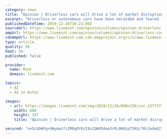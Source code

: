 ```yaml
---
category: news
title: "Opinion | Driverless cars will drive a lot of market disruption in the 2020s"
excerpt: "Driverless or autonomous cars have been heralded and feared for many years now. They perhaps represent the convergence of every technology that we know today. They run on artificial intelligence, and machine-learning algorithms power its autonomy."
publishedDateTime: 2019-12-26T16:21:00Z
sourceUrl: https://www.livemint.com/opinion/columns/opinion-driverless-cars-will-drive-a-lot-of-market-disruption-in-the-2020s-11577375858037.html
ampUrl: https://www.livemint.com/opinion/columns/opinion-driverless-cars-will-drive-a-lot-of-market-disruption-in-the-2020s/amp-11577375858037.html
cdnAmpUrl: https://www-livemint-com.cdn.ampproject.org/c/s/www.livemint.com/opinion/columns/opinion-driverless-cars-will-drive-a-lot-of-market-disruption-in-the-2020s/amp-11577375858037.html
type: article
quality: 56
heat: 56
published: false

provider:
  name: Mint
  domain: livemint.com

topics:
  - AI
  - AI in Autos

images:
  - url: https://images.livemint.com/img/2019/12/26/600x338/car_1577377218027.jpg
    width: 600
    height: 337
    title: "Opinion | Driverless cars will drive a lot of market disruption in the 2020s"

secured: "nn5LUbWFq+UWymwzfiZM0g0YKzI9iCQWVD4em3rRL0H0zpT3KG/7Ri3odwU2TcfWfLPCpJxfR5WqFythQDk21B7jMgzgN6g03MErsypYTJuXlDQP4x8F1NmMmymko96EjQxdUlJPGgybXT+sMgxJEqznWmCglHkE9MDeZ2tHSJ9WureA5t+J0Wu+zdF1Ay0TT2myHRY/ZvMpEI+oUJ41gFIUwilp5RTCCVFCsE8uDjPmmr4mOi+07ulLYOZ2EriRZyMNvydG/XTNTj6ZEIRcLF72ZQWt3hmkk1A2RPGWyTc=;B+W17xLWCAA59/2ChoKsJw=="
---
```


